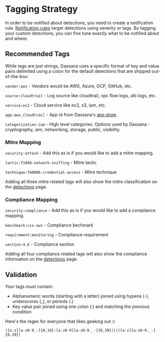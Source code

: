 # Tagging Strategy

In order to be notified about detections, you need to create a notification rule. [Notification rules](https://console.dassana.cloud/notificationRules) target detections using severity or tags. By tagging your custom detections, you can fine tune exactly what to be notified about and where.

## Recommended Tags

While tags are just strings, Dassana uses a specific format of key and value pairs delimited using a colon for the default detections that are shipped out-of-the-box:

`vendor:aws` - Vendors would be AWS, Azure, GCP, GitHub, etc.

`source:cloudtrail` - Log source like cloudtrail, vpc flow logs, alb logs, etc.

`service:ec2` - Cloud service like ec2, s3, iam, etc.

`app:aws_cloudtrail` - App id from Dassana's [app store](https://console.dassana.cloud/appStore).

`categorization:iam` - High level categories. Options used by Dassana - cryptography, iam, networking, storage, public, visibility.

### Mitre Mapping

`security:attack` - Add this as is if you would like to add a mitre mapping.

`tactic:T1040-network-sniffing` - Mitre tactic

`technique:TA0006-credential-access` - Mitre technique

Adding all three mitre related tags will also show the mitre classification on the [detections](https://console.dassana.cloud/detections) page.

### Compliance Mapping

`security:compliance` - Add this as is if you would like to add a compliance mapping.

`benchmark:cis-aws` - Compliance bechmark

`requirement:monitoring` - Compliance requirement

`section:4.6` - Compliance section

Adding all four compliance related tags will also show the compliance information on the [detections](https://console.dassana.cloud/detections) page.

## Validation

Your tags must contain:

-   Alphanumeric words (starting with a letter) joined using hypens (-), underscores (\_), or periods (.)
-   Key value pair joined using one colon (:) and matching the previous condition

Here's the regex for everyone that likes geeking out :)

```
([a-z][a-z0-9_-]{0,19}:[a-z0-9][a-z0-9._-]{0,39})||([a-z][a-z0-9._-]{0,39})
```
